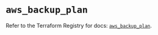 # `aws_backup_plan`

Refer to the Terraform Registry for docs: [`aws_backup_plan`](https://registry.terraform.io/providers/hashicorp/aws/5.38.0/docs/resources/backup_plan).

